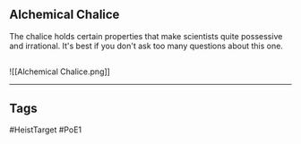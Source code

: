 ## Alchemical Chalice
The chalice holds certain properties that make scientists quite possessive and irrational.
It's best if you don't ask too many questions about this one.
## 
![[Alchemical Chalice.png]]

---
## Tags
#HeistTarget
#PoE1 